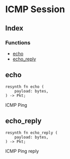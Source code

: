  # ICMP Session
## Index


### Functions

- [echo](#echo)
- [echo_reply](#echo_reply)



## echo
```resynth
resynth fn echo (
    payload: bytes,
) -> Pkt;
```
 ICMP Ping

## echo_reply
```resynth
resynth fn echo_reply (
    payload: bytes,
) -> Pkt;
```
 ICMP Ping reply
